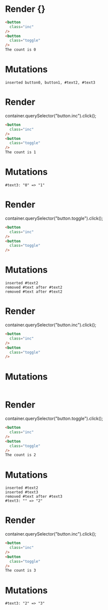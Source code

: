 # Render {}
```html
<button
  class="inc"
/>
<button
  class="toggle"
/>
The count is 0
```

# Mutations
```
inserted button0, button1, #text2, #text3
```


# Render 
container.querySelector("button.inc").click();

```html
<button
  class="inc"
/>
<button
  class="toggle"
/>
The count is 1
```

# Mutations
```
#text3: "0" => "1"
```


# Render 
container.querySelector("button.toggle").click();

```html
<button
  class="inc"
/>
<button
  class="toggle"
/>
```

# Mutations
```
inserted #text2
removed #text after #text2
removed #text after #text2
```


# Render 
container.querySelector("button.inc").click();

```html
<button
  class="inc"
/>
<button
  class="toggle"
/>
```

# Mutations
```

```


# Render 
container.querySelector("button.toggle").click();

```html
<button
  class="inc"
/>
<button
  class="toggle"
/>
The count is 2
```

# Mutations
```
inserted #text2
inserted #text3
removed #text after #text3
#text3: "" => "2"
```


# Render 
container.querySelector("button.inc").click();

```html
<button
  class="inc"
/>
<button
  class="toggle"
/>
The count is 3
```

# Mutations
```
#text3: "2" => "3"
```